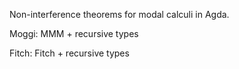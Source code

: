 Non-interference theorems for modal calculi in Agda.

Moggi: MMM + recursive types

Fitch: Fitch + recursive types
